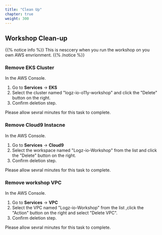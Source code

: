 ```yaml
---
title: "Clean Up"
chapter: true
weight: 300
---
```


## Workshop Clean-up

{{% notice info %}}
This is nesccery when you run the workshop on you own AWS envrionment.
{{% /notice %}}

### Remove EKS Cluster
In the AWS Console.

1. Go to **Services** -> **EKS** 
2. Select the cluster named "logz-io-o11y-workshop" and click the "Delete" button on the right.
3. Confirm deletion step.

Please allow sevral minutes for this task to complete.

### Remove Cloud9 Instacne
In the AWS Console.

1. Go to **Services** -> **Cloud9** 
2. Select the workspace named "Logz-io-Workshop" from the list and click the "Delete" button on the right.
3. Confirm deletion step.

Please allow sevral minutes for this task to complete.

### Remove workshop VPC 
In the AWS Console.

1. Go to **Services** -> **VPC** 
2. Select the VPC named "Logz-io-Workshop" from the list ,click the "Action" button on the right and select "Delete VPC".
3. Confirm deletion step.

Please allow sevral minutes for this task to complete.